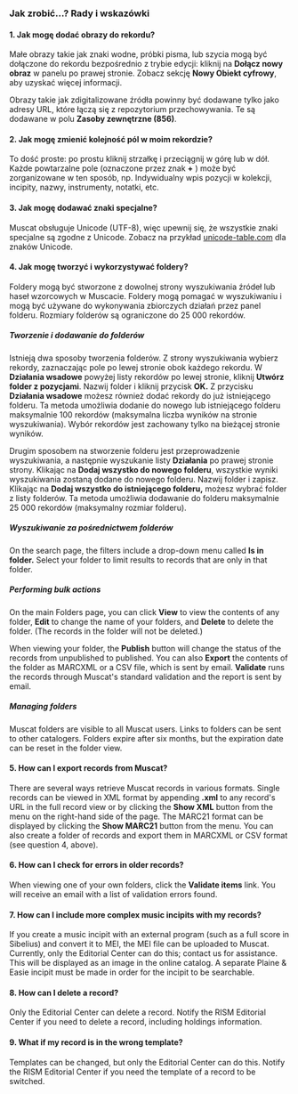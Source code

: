 ### Jak zrobić...? Rady i wskazówki

#### 1. Jak mogę dodać obrazy do rekordu?

Małe obrazy takie jak znaki wodne, próbki pisma, lub szycia mogą być dołączone do rekordu bezpośrednio z trybie edycji: kliknij na **Dołącz nowy obraz** w panelu po prawej stronie. Zobacz sekcję **Nowy Obiekt cyfrowy**, aby uzyskać więcej informacji.

Obrazy takie jak zdigitalizowane źródła powinny być dodawane tylko jako adresy URL, które łączą się z repozytorium przechowywania. Te są dodawane w polu **Zasoby zewnętrzne (856)**.

#### 2. Jak mogę zmienić kolejność pól w moim rekordzie?

To dość proste: po prostu kliknij strzałkę i przeciągnij w górę lub w dół. Każde powtarzalne pole (oznaczone przez znak **+** ) może być zorganizowane w ten sposób, np. Indywidualny wpis pozycji w kolekcji, incipity, nazwy, instrumenty, notatki, etc.

#### 3. Jak mogę dodawać znaki specjalne?

Muscat obsługuje Unicode (UTF-8), więc upewnij się, że wszystkie znaki specjalne są zgodne z Unicode. Zobacz na przykład [unicode-table.com](https://unicode-table.com/) dla znaków Unicode.

#### 4. Jak mogę tworzyć i wykorzystywać foldery?

Foldery mogą być stworzone z dowolnej strony wyszukiwania źródeł lub haseł wzorcowych w Muscacie. Foldery mogą pomagać w wyszukiwaniu i mogą być używane do wykonywania zbiorczych działań przez panel folderu. Rozmiary folderów są ograniczone do 25 000 rekordów.

##### Tworzenie i dodawanie do folderów
Istnieją dwa sposoby tworzenia folderów. Z strony wyszukiwania wybierz rekordy, zaznaczając pole po lewej stronie obok każdego rekordu. W **Działania wsadowe** powyżej listy rekordów po lewej stronie, kliknij **Utwórz folder z pozycjami**. Nazwij folder i kliknij przycisk **OK.** Z przycisku **Działania wsadowe** możesz również dodać rekordy do już istniejącego folderu. Ta metoda umożliwia dodanie do nowego lub istniejącego folderu maksymalnie 100 rekordów (maksymalna liczba wyników na stronie wyszukiwania). Wybór rekordów jest zachowany tylko na bieżącej stronie wyników.

Drugim sposobem na stworzenie folderu jest przeprowadzenie wyszukiwania, a następnie wyszukanie listy **Działania** po prawej stronie strony. Klikając na **Dodaj wszystko do nowego folderu**, wszystkie wyniki wyszukiwania zostaną dodane do nowego folderu. Nazwij folder i zapisz. Klikając na **Dodaj wszystko do istniejącego folderu,** możesz wybrać folder z listy folderów. Ta metoda umożliwia dodawanie do folderu maksymalnie 25 000 rekordów (maksymalny rozmiar folderu).

##### Wyszukiwanie za pośrednictwem folderów

On the search page, the filters include a drop-down menu called **Is in folder.** Select your folder to limit results to records that are only in that folder.

##### Performing bulk actions

On the main Folders page, you can click **View** to view the contents of any folder, **Edit** to change the name of your folders, and **Delete** to delete the folder. (The records in the folder will not be deleted.)

When viewing your folder, the **Publish** button will change the status of the records from unpublished to published. You can also **Export** the contents of the folder as MARCXML or a CSV file, which is sent by email. **Validate** runs the records through Muscat's standard validation and the report is sent by email.

##### Managing folders

Muscat folders are visible to all Muscat users. Links to folders can be sent to other catalogers. Folders expire after six months, but the expiration date can be reset in the folder view.

#### 5. How can I export records from Muscat?

There are several ways retrieve Muscat records in various formats. Single records can be viewed in XML format by appending **.xml** to any record's URL in the full record view or by clicking the **Show XML** button from the menu on the right-hand side of the page. The MARC21 format can be displayed by clicking the **Show MARC21** button from the menu. You can also create a folder of records and export them in MARCXML or CSV format (see question 4, above).

#### 6. How can I check for errors in older records?

When viewing one of your own folders, click the **Validate items** link. You will receive an email with a list of validation errors found.

#### 7. How can I include more complex music incipits with my records?

If you create a music incipit with an external program (such as a full score in Sibelius) and convert it to MEI, the MEI file can be uploaded to Muscat. Currently, only the Editorial Center can do this; contact us for assistance. This will be displayed as an image in the online catalog. A separate Plaine & Easie incipit must be made in order for the incipit to be searchable.

#### 8. How can I delete a record?

Only the Editorial Center can delete a record. Notify the RISM Editorial Center if you need to delete a record, including holdings information.

#### 9. What if my record is in the wrong template?

Templates can be changed, but only the Editorial Center can do this. Notify the RISM Editorial Center if you need the template of a record to be switched.
